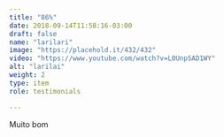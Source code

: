 ```yaml
---
title: "86%"
date: 2018-09-14T11:58:16-03:00
draft: false
name: "larilari"
image: "https://placehold.it/432/432"
video: "https://www.youtube.com/watch?v=L0UnpSAD1WY"
alt: "larilai"
weight: 2
type: item
role: testimonials

---
```


Muito bom
